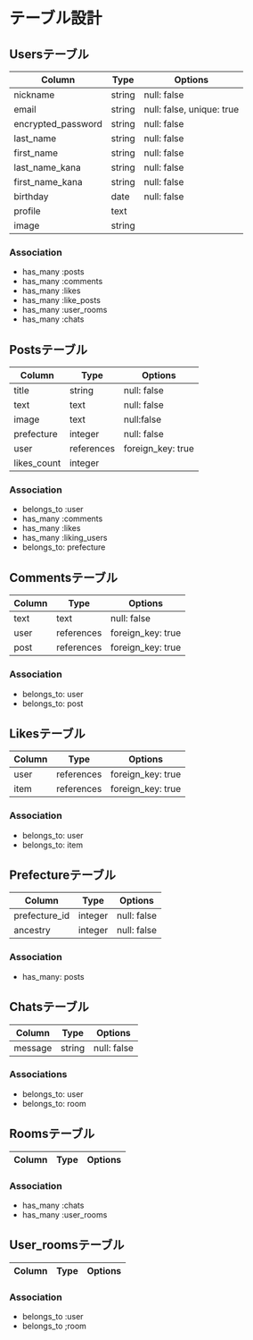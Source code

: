 # テーブル設計

## Usersテーブル

| Column             | Type   | Options                   |
|--------------------|--------|---------------------------|
| nickname           | string | null: false               |
| email              | string | null: false, unique: true |
| encrypted_password | string | null: false               |
| last_name          | string | null: false               |
| first_name         | string | null: false               |
| last_name_kana     | string | null: false               |
| first_name_kana    | string | null: false               |
| birthday           | date   | null: false               |
| profile            | text   |                           |
| image              | string |                           |

### Association
- has_many :posts
- has_many :comments
- has_many :likes
- has_many :like_posts
- has_many :user_rooms
- has_many :chats


## Postsテーブル

| Column           | Type       | Options           |
|------------------|------------|-------------------|
| title            | string     | null: false       |
| text             | text       | null: false       |
| image            | text       | null:false        |
| prefecture       | integer    | null: false       |
| user             | references | foreign_key: true |
| likes_count      | integer    |                   |

### Association
- belongs_to :user
- has_many :comments
- has_many :likes
- has_many :liking_users
- belongs_to: prefecture


## Commentsテーブル

| Column           | Type       | Options           |
|------------------|------------|-------------------|
| text             | text       | null: false       |
| user             | references | foreign_key: true |
| post             | references | foreign_key: true |

### Association
- belongs_to: user
- belongs_to: post


## Likesテーブル

| Column           | Type       | Options           |
|------------------|------------|-------------------|
| user             | references | foreign_key: true |
| item             | references | foreign_key: true |

### Association
- belongs_to: user
- belongs_to: item


## Prefectureテーブル

| Column           | Type       | Options           |
|------------------|------------|-------------------|
| prefecture_id    | integer    | null: false       |
| ancestry         | integer    | null: false       |

### Association
- has_many: posts

## Chatsテーブル

| Column           | Type       | Options           |
|------------------|------------|-------------------|
| message          | string     | null: false       |

### Associations 
- belongs_to: user
- belongs_to: room

## Roomsテーブル

| Column           | Type       | Options           |
|------------------|------------|-------------------|

### Association

- has_many :chats
- has_many :user_rooms

## User_roomsテーブル

| Column           | Type       | Options           |
|------------------|------------|-------------------|

### Association

- belongs_to :user
- belongs_to ;room
